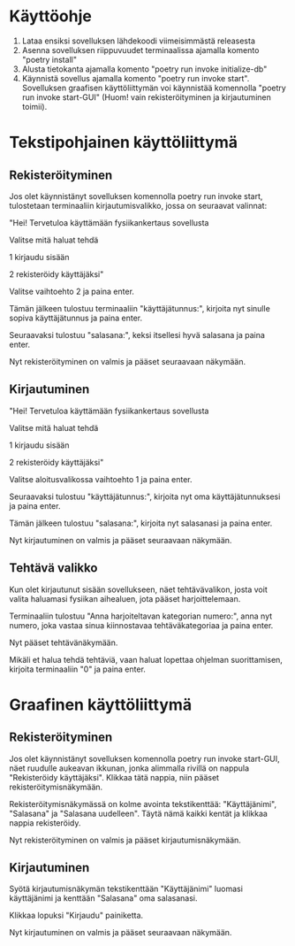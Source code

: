 # Käyttöohje

1. Lataa ensiksi sovelluksen lähdekoodi viimeisimmästä releasesta
2. Asenna sovelluksen riippuvuudet terminaalissa ajamalla komento "poetry install"
3. Alusta tietokanta ajamalla komento "poetry run invoke initialize-db"
4. Käynnistä sovellus ajamalla komento "poetry run invoke start". Sovelluksen graafisen käyttöliittymän voi käynnistää komennolla "poetry run invoke start-GUI" (Huom! vain rekisteröityminen ja kirjautuminen toimii).


# Tekstipohjainen käyttöliittymä

## Rekisteröityminen

Jos olet käynnistänyt sovelluksen komennolla poetry run invoke start, tulostetaan terminaaliin kirjautumisvalikko, jossa on seuraavat valinnat:

"Hei! Tervetuloa käyttämään fysiikankertaus sovellusta

Valitse mitä haluat tehdä

1 kirjaudu sisään

2 rekisteröidy käyttäjäksi"

Valitse vaihtoehto 2 ja paina enter.

Tämän jälkeen tulostuu terminaaliin "käyttäjätunnus:", kirjoita nyt sinulle sopiva käyttäjätunnus ja paina enter.

Seuraavaksi tulostuu "salasana:", keksi itsellesi hyvä salasana ja paina enter. 

Nyt rekisteröityminen on valmis ja pääset seuraavaan näkymään.

## Kirjautuminen

"Hei! Tervetuloa käyttämään fysiikankertaus sovellusta

Valitse mitä haluat tehdä

1 kirjaudu sisään

2 rekisteröidy käyttäjäksi"

Valitse aloitusvalikossa vaihtoehto 1 ja paina enter.

Seuraavaksi tulostuu "käyttäjätunnus:", kirjoita nyt oma käyttäjätunnuksesi ja paina enter.

Tämän jälkeen tulostuu "salasana:", kirjoita nyt salasanasi ja paina enter.

Nyt kirjautuminen on valmis ja pääset seuraavaan näkymään.

## Tehtävä valikko

Kun olet kirjautunut sisään sovellukseen, näet tehtävävalikon, josta voit valita haluamasi fysiikan aihealuen, jota pääset harjoittelemaan.

Terminaaliin tulostuu "Anna harjoiteltavan kategorian numero:", anna nyt numero, joka vastaa sinua kiinnostavaa tehtäväkategoriaa ja paina enter.

Nyt pääset tehtävänäkymään. 

Mikäli et halua tehdä tehtäviä, vaan haluat lopettaa ohjelman suorittamisen, kirjoita terminaaliin "0" ja paina enter.


# Graafinen käyttöliittymä

## Rekisteröityminen

Jos olet käynnistänyt sovelluksen komennolla poetry run invoke start-GUI, näet ruudulle aukeavan ikkunan, jonka alimmalla rivillä on nappula "Rekisteröidy käyttäjäksi". Klikkaa tätä nappia, niin pääset rekisteröitymisnäkymään.

Rekisteröitymisnäkymässä on kolme avointa tekstikenttää: "Käyttäjänimi", "Salasana" ja "Salasana uudelleen". Täytä nämä kaikki kentät ja klikkaa nappia rekisteröidy.  

Nyt rekisteröityminen on valmis ja pääset kirjautumisnäkymään.

## Kirjautuminen

Syötä kirjautumisnäkymän tekstikenttään "Käyttäjänimi" luomasi käyttäjänimi ja kenttään "Salasana" oma salasanasi.

Klikkaa lopuksi "Kirjaudu" painiketta.

Nyt kirjautuminen on valmis ja pääset seuraavaan näkymään.

